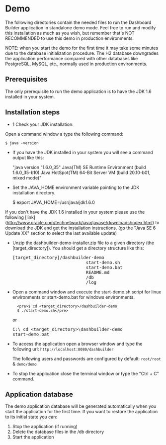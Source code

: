 Demo
=================

The following directories contain the needed files to run the Dashboard Builder application in standalone demo mode.
Feel free to run and modify this installation as much as you wish, but remember that's NOT
RECOMMENDED to use this demo in production environments.

NOTE: when you start the demo for the first time it may take some minutes due to the database
initialization procedure. The H2 database downgrades the application performance compared with other
databases like PostgreSQL, MySQL, etc., normally used in production environments.

Prerequisites
-------------------

The only prerequisite to run the demo application is to have the JDK 1.6 installed in your system.

Installation steps
------------------

* 1 Check your JDK installation:

Open a command window a type the following command:

    $ java -version

* If you have the JDK installed in your system you will see a command output like this:

    "java version "1.6.0_35"
    Java(TM) SE Runtime Environment (build 1.6.0_35-b10)
    Java HotSpot(TM) 64-Bit Server VM (build 20.10-b01, mixed mode)"

* Set the JAVA_HOME environment variable pointing to the JDK installation directory.

    $ export JAVA_HOME=/usr/java/jdk1.6.0

If you don't have the JDK 1.6 installed in your system please use the following [link]
(http://www.oracle.com/technetwork/java/javase/downloads/index.html) to download the JDK and get
the installation instructions. (go the "Java SE 6 Update XX" section to select the last available update)

* Unzip the dashbuilder-demo-installer.zip file to a given directory (the [target_directory]).
  You should get a directory structure like this:

     <pre>[target_directory]/dashbuilder-demo
                              start-demo.sh
                              start-demo.bat
                              README.md
                              /db
                              /log</pre>

* Open a command window and execute the start-demo.sh script for linux environments or start-demo.bat for windows
   environments.

        <pre>$ cd <target_directory>/dashbuilder-demo
        $ ./start-demo.sh</pre>
   or
        <pre>C:\ cd <target_directory>\dashbuilder-demo
        start-demo.bat</pre>

* To access the application open a browser window and type the following url: <code>http://localhost:8080/dashbuilder</code>

    The following users and passwords are configured by default: <code>root/root</code> & <code>demo/demo</code>

*  To stop the application close the terminal window or type the "Ctrl + C" command.

Application database
----------------------

The demo application database will be generated automatically when you start the application for the first time.
If you want to restore the application to its initial state you can:

1. Stop the application (if running)
2. Delete the database files in the /db directory
3. Start the application

